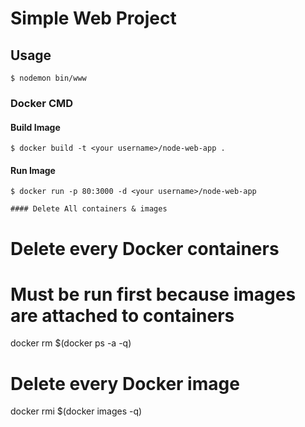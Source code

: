 # Simple Web Project

## Usage
```
$ nodemon bin/www
```


### Docker CMD

#### Build Image
```
$ docker build -t <your username>/node-web-app .
```
#### Run Image
```
$ docker run -p 80:3000 -d <your username>/node-web-app

#### Delete All containers & images
```
# Delete every Docker containers
# Must be run first because images are attached to containers
docker rm $(docker ps -a -q)

# Delete every Docker image
docker rmi $(docker images -q)
```
